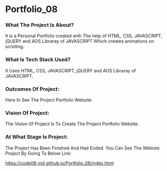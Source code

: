# Portfolio_08

### What The Project Is About?
It is a Personal Portfolio created with The help of HTML, CSS, JAVASCRIPT, jQUERY and AOS Libraray of JAVASCRIPT Which creates animations on scrolling.

### What Is Tech Stack Used?
It Uses HTML, CSS, JAVASCRIPT, jQUERY and AOS Libraray of JAVASCRIPT.

### Outcomes Of Project:
Here In See The Project Portfolio Website.

### Vision Of Project:
The Vision Of Project Is To Create The Project Portfolio Website.

### At What Stage Is Project:
The Project Has Been Finished And Had Ended. You Can See The Webiste Project By Going To Below Link:

https://code08-ind.github.io/Portfolio_08/index.html
